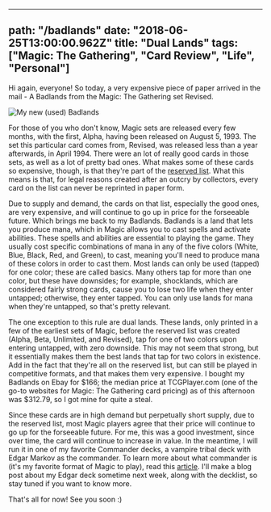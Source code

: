 ---
path: "/badlands"
date: "2018-06-25T13:00:00.962Z"
title: "Dual Lands"
tags: ["Magic: The Gathering", "Card Review", "Life", "Personal"]
------

Hi again, everyone! So today, a very expensive piece of paper arrived in the mail - A Badlands from the Magic: The Gathering set Revised.

![My new (used) Badlands](https://s3.amazonaws.com/a-nerds-word/Badlands.jpg "My new (used) Revised Badlands.")

For those of you who don't know, Magic sets are released every few months, with the first, Alpha, having been released on August 5, 1993. The set this particular card comes from, Revised, was released less than a year afterwards, in April 1994. There were an lot of really good cards in those sets, as well as a lot of pretty bad ones. What makes some of these cards so expensive, though, is that they're part of the [reserved list](https://magic.wizards.com/en/articles/archive/official-reprint-policy-2010-03-10). What this means is that, for legal reasons created after an outcry by collectors, every card on the list can never be reprinted in paper form.

Due to supply and demand, the cards on that list, especially the good ones, are very expensive, and will continue to go up in price for the forseeable future. Which brings me back to my Badlands. Badlands is a land that lets you produce mana, which in Magic allows you to cast spells and activate abilities. These spells and abilities are essential to playing the game. They usually cost specific combinations of mana in any of the five colors (White, Blue, Black, Red, and Green), to cast, meaning you'll need to produce mana of these colors in order to cast them. Most lands can only be used (tapped) for one color; these are called basics. Many others tap for more than one color, but these have downsides; for example, shocklands, which are considered fairly strong cards, cause you to lose two life when they enter untapped; otherwise, they enter tapped. You can only use lands for mana when they're untapped, so that's pretty relevant.

The one exception to this rule are dual lands. These lands, only printed in a few of the earliest sets of Magic, before the reserved list was created (Alpha, Beta, Unlimited, and Revised), tap for one of two colors upon entering untapped, with zero downside. This may not seem that strong, but it essentially makes them the best lands that tap for two colors in existence. Add in the fact that they're all on the reserved list, but can still be played in competitive formats, and that makes them very expensive. I bought my Badlands on Ebay for $166; the median price at TCGPlayer.com (one of the go-to websites for Magic: The Gathering card pricing) as of this afternoon was $312.79, so I got mine for quite a steal.

Since these cards are in high demand but perpetually short supply, due to the reserved list, most Magic players agree that their price will continue to go up for the forseeable future. For me, this was a good investment, since over time, the card will continue to increase in value. In the meantime, I will run it in one of my favorite Commander decks, a vampire tribal deck with Edgar Markov as the commander. To learn more about what commander is (it's my favorite format of Magic to play), read this [article](https://magic.wizards.com/en/articles/archive/ways-play/introduction-commander-2016-10-28). I'll make a blog post about my Edgar deck sometime next week, along with the decklist, so stay tuned if you want to know more.

That's all for now! See you soon :)